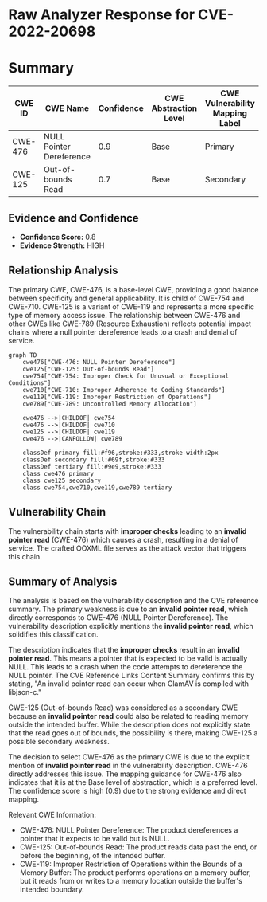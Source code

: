 # Raw Analyzer Response for CVE-2022-20698

# Summary
| CWE ID | CWE Name | Confidence | CWE Abstraction Level | CWE Vulnerability Mapping Label | CWE-Vulnerability Mapping Notes |
|---|---|---|---|---|---|
| CWE-476 | NULL Pointer Dereference | 0.9 | Base | Primary | Allowed |
| CWE-125 | Out-of-bounds Read | 0.7 | Base | Secondary | Allowed |

## Evidence and Confidence

*   **Confidence Score:** 0.8
*   **Evidence Strength:** HIGH

## Relationship Analysis
The primary CWE, CWE-476, is a base-level CWE, providing a good balance between specificity and general applicability. It is child of CWE-754 and CWE-710. CWE-125 is a variant of CWE-119 and represents a more specific type of memory access issue. The relationship between CWE-476 and other CWEs like CWE-789 (Resource Exhaustion) reflects potential impact chains where a null pointer dereference leads to a crash and denial of service.

```mermaid
graph TD
    cwe476["CWE-476: NULL Pointer Dereference"]
    cwe125["CWE-125: Out-of-bounds Read"]
    cwe754["CWE-754: Improper Check for Unusual or Exceptional Conditions"]
    cwe710["CWE-710: Improper Adherence to Coding Standards"]
    cwe119["CWE-119: Improper Restriction of Operations"]
    cwe789["CWE-789: Uncontrolled Memory Allocation"]

    cwe476 -->|CHILDOF| cwe754
    cwe476 -->|CHILDOF| cwe710
    cwe125 -->|CHILDOF| cwe119
    cwe476 -->|CANFOLLOW| cwe789

    classDef primary fill:#f96,stroke:#333,stroke-width:2px
    classDef secondary fill:#69f,stroke:#333
    classDef tertiary fill:#9e9,stroke:#333
    class cwe476 primary
    class cwe125 secondary
    class cwe754,cwe710,cwe119,cwe789 tertiary
```

## Vulnerability Chain
The vulnerability chain starts with **improper checks** leading to an **invalid pointer read** (CWE-476) which causes a crash, resulting in a denial of service. The crafted OOXML file serves as the attack vector that triggers this chain.

## Summary of Analysis
The analysis is based on the vulnerability description and the CVE reference summary. The primary weakness is due to an **invalid pointer read**, which directly corresponds to CWE-476 (NULL Pointer Dereference). The vulnerability description explicitly mentions the **invalid pointer read**, which solidifies this classification.

The description indicates that the **improper checks** result in an **invalid pointer read**. This means a pointer that is expected to be valid is actually NULL. This leads to a crash when the code attempts to dereference the NULL pointer. The CVE Reference Links Content Summary confirms this by stating, "An invalid pointer read can occur when ClamAV is compiled with libjson-c."

CWE-125 (Out-of-bounds Read) was considered as a secondary CWE because an **invalid pointer read** could also be related to reading memory outside the intended buffer. While the description does not explicitly state that the read goes out of bounds, the possibility is there, making CWE-125 a possible secondary weakness.

The decision to select CWE-476 as the primary CWE is due to the explicit mention of **invalid pointer read** in the vulnerability description. CWE-476 directly addresses this issue. The mapping guidance for CWE-476 also indicates that it is at the Base level of abstraction, which is a preferred level. The confidence score is high (0.9) due to the strong evidence and direct mapping.

Relevant CWE Information:
- CWE-476: NULL Pointer Dereference: The product dereferences a pointer that it expects to be valid but is NULL.
- CWE-125: Out-of-bounds Read: The product reads data past the end, or before the beginning, of the intended buffer.
- CWE-119: Improper Restriction of Operations within the Bounds of a Memory Buffer: The product performs operations on a memory buffer, but it reads from or writes to a memory location outside the buffer's intended boundary.